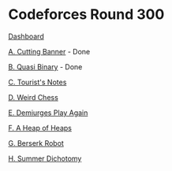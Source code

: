 # Codeforces Round 300

[Dashboard](https://codeforces.com/contest/538)

[A. Cutting Banner](https://codeforces.com/contest/538/problem/A) - Done

[B. Quasi Binary](https://codeforces.com/contest/538/problem/B) - Done

[C. Tourist's Notes](https://codeforces.com/contest/538/problem/C)

[D. Weird Chess](https://codeforces.com/contest/538/problem/D)

[E. Demiurges Play Again](https://codeforces.com/contest/538/problem/E)

[F. A Heap of Heaps](https://codeforces.com/contest/538/problem/F)

[G. Berserk Robot](https://codeforces.com/contest/538/problem/G)

[H. Summer Dichotomy](https://codeforces.com/contest/538/problem/H)
